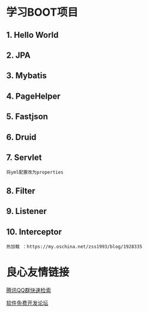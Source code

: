 # 学习BOOT项目

## 1. Hello World
## 2. JPA
## 3. Mybatis
## 4. PageHelper
## 5. Fastjson
## 6. Druid
## 7. Servlet
    将yml配置改为properties
## 8. Filter
## 9. Listener
## 10. Interceptor
    热加载 ：https://my.oschina.net/zss1993/blog/1928335

 # 良心友情链接

[腾讯QQ群快速检索](http://u.720life.cn/s/8cf73f7c)

[软件免费开发论坛](http://u.720life.cn/s/bbb01dc0)
